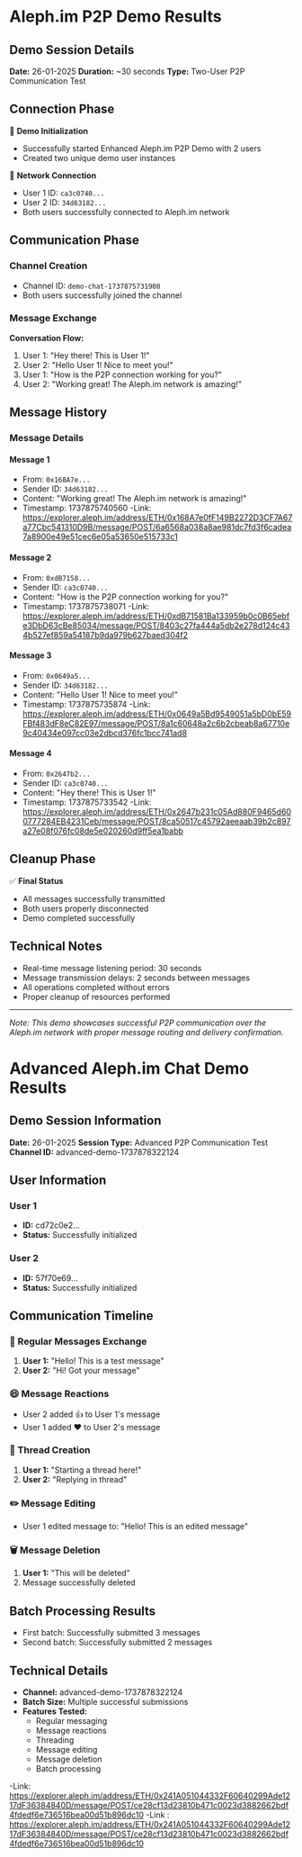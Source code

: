 # Aleph.im P2P Demo Results

## Demo Session Details
**Date:** 26-01-2025
**Duration:** ~30 seconds
**Type:** Two-User P2P Communication Test

## Connection Phase
🚀 **Demo Initialization**
- Successfully started Enhanced Aleph.im P2P Demo with 2 users
- Created two unique demo user instances

📡 **Network Connection**
- User 1 ID: `ca3c0740...`
- User 2 ID: `34d63182...`
- Both users successfully connected to Aleph.im network

## Communication Phase
### Channel Creation
- Channel ID: `demo-chat-1737875731908`
- Both users successfully joined the channel

### Message Exchange
**Conversation Flow:**
1. User 1: "Hey there! This is User 1!"
2. User 2: "Hello User 1! Nice to meet you!"
3. User 1: "How is the P2P connection working for you?"
4. User 2: "Working great! The Aleph.im network is amazing!"

## Message History
### Message Details

#### Message 1
- From: `0x168A7e...`
- Sender ID: `34d63182...`
- Content: "Working great! The Aleph.im network is amazing!"
- Timestamp: 1737875740560
-Link: https://explorer.aleph.im/address/ETH/0x168A7e0fF149B2272D3CF7A67a77Cbc541310D9B/message/POST/6a6568a038a8ae981dc7fd3f6cadea7a8900e49e51cec6e05a53650e515733c1

#### Message 2
- From: `0xdB7158...`
- Sender ID: `ca3c0740...`
- Content: "How is the P2P connection working for you?"
- Timestamp: 1737875738071
-Link: https://explorer.aleph.im/address/ETH/0xdB71581Ba133959b0c0B65ebfe3DbD63cBe85034/message/POST/8403c27fa444a5db2e278d124c434b527ef859a54187b9da979b627baed304f2

#### Message 3
- From: `0x0649a5...`
- Sender ID: `34d63182...`
- Content: "Hello User 1! Nice to meet you!"
- Timestamp: 1737875735874
-Link: https://explorer.aleph.im/address/ETH/0x0649a5Bd9549051a5bD0bE59FBf483dF8eC82E97/message/POST/8a1c60648a2c6b2cbeab8a67710e9c40434e097cc03e2dbcd376fc1bcc741ad8

#### Message 4
- From: `0x2647b2...`
- Sender ID: `ca3c0740...`
- Content: "Hey there! This is User 1!"
- Timestamp: 1737875733542
-Link: https://explorer.aleph.im/address/ETH/0x2647b231c05Ad880F9465d600777284EB4231Ceb/message/POST/8ca50517c45792aeeaab39b2c897a27e08f076fc08de5e020260d9ff5ea1babb

## Cleanup Phase
✅ **Final Status**
- All messages successfully transmitted
- Both users properly disconnected
- Demo completed successfully

## Technical Notes
- Real-time message listening period: 30 seconds
- Message transmission delays: 2 seconds between messages
- All operations completed without errors
- Proper cleanup of resources performed

---
*Note: This demo showcases successful P2P communication over the Aleph.im network with proper message routing and delivery confirmation.* 

# Advanced Aleph.im Chat Demo Results

## Demo Session Information
**Date:** 26-01-2025
**Session Type:** Advanced P2P Communication Test
**Channel ID:** advanced-demo-1737878322124

## User Information
### User 1
- **ID:** cd72c0e2...
- **Status:** Successfully initialized

### User 2
- **ID:** 57f70e69...
- **Status:** Successfully initialized

## Communication Timeline

### 📝 Regular Messages Exchange
1. **User 1:** "Hello! This is a test message"
2. **User 2:** "Hi! Got your message"

### 😄 Message Reactions
- User 2 added 👍 to User 1's message
- User 1 added ❤️ to User 2's message

### 🧵 Thread Creation
1. **User 1:** "Starting a thread here!"
2. **User 2:** "Replying in thread"

### ✏️ Message Editing
- User 1 edited message to: "Hello! This is an edited message"

### 🗑️ Message Deletion
1. **User 1:** "This will be deleted"
2. Message successfully deleted

## Batch Processing Results
- First batch: Successfully submitted 3 messages
- Second batch: Successfully submitted 2 messages

## Technical Details
- **Channel:** advanced-demo-1737878322124
- **Batch Size:** Multiple successful submissions
- **Features Tested:**
  - Regular messaging
  - Message reactions
  - Threading
  - Message editing
  - Message deletion
  - Batch processing

-Link: https://explorer.aleph.im/address/ETH/0x241A051044332F60640299Ade1217dF36384840D/message/POST/ce28cf13d23810b471c0023d3882662bdf4fdedf6e736516bea00d51b896dc10
-Link : https://explorer.aleph.im/address/ETH/0x241A051044332F60640299Ade1217dF36384840D/message/POST/ce28cf13d23810b471c0023d3882662bdf4fdedf6e736516bea00d51b896dc10
